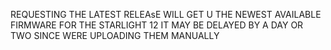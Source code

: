 REQUESTING THE LATEST RELEAsE WILL GET U THE NEWEST AVAILABLE FIRMWARE FOR THE STARLIGHT 12
IT MAY BE DELAYED BY A DAY OR TWO SINCE WERE UPLOADING THEM MANUALLY
